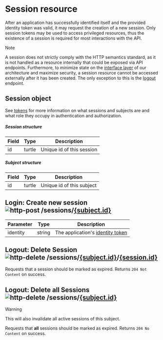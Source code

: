 [http-get]: https://img.shields.io/badge/GET-505CDC
[http-post]: https://img.shields.io/badge/POST-23A559
[http-delete]: https://img.shields.io/badge/DELETE-A12828

# Session resource

After an application has successfully identified itself and the provided identity token was valid, it may request the
creation of a new session. Only session tokens may be used to access privileged resources, thus the existence of a
session is required for most interactions with the API.

> [!NOTE]
> A session does not strictly comply with the HTTP semantics standard, as it is not handled as a resource internally
> that could be exposed via API endpoints. Furthermore, to minimize state on the
> [interface layer](https://github.com/BurrowStudios/api-docs) of our architecture and maximize security, a session
> resource cannot be accessed externally after it has been created. The only exception to this is the
> [logout](#logout-delete-sessionbr-sessionssubjectidsessionid) endpoint.

## Session object

See [tokens](../Tokens.md) for more information on what sessions and subjects are and what role they occupy in
authentication and authorization.

##### Session structure

| Field | Type   | Description               |
|-------|--------|---------------------------|
| id    | turtle | Unique id of this session |

##### Subject structure

| Field | Type   | Description               |
|-------|--------|---------------------------|
| id    | turtle | Unique id of this subject |

## Login: Create new session</br>![http-post] /sessions/[{subject.id}]()

| Parameter | Type   | Description                                                     |
|-----------|--------|-----------------------------------------------------------------|
| identity  | string | The application's [identity token](../Tokens.md#identity-token) |

## Logout: Delete Session</br>![http-delete] /sessions/[{subject.id}]()/[{session.id}](#session-structure)
Requests that a session should be marked as expired.
Returns `204 Not Content` on success.

## Logout: Delete all Sessions</br>![http-delete] /sessions/[{subject.id}]()
> [!WARNING]
> This will also invalidate all active sessions of this subject.

Requests that **all** sessions should be marked as expired.
Returns `204 No Content` on success.
